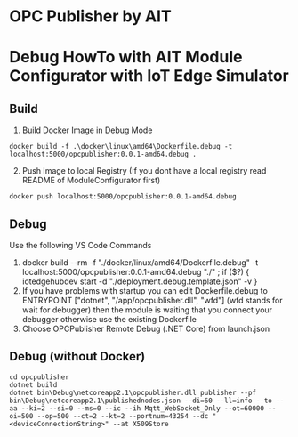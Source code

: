 # OPC Publisher by AIT
# Debug HowTo with AIT Module Configurator with IoT Edge Simulator

## Build
1. Build Docker Image in Debug Mode
```
docker build -f .\docker\linux\amd64\Dockerfile.debug -t localhost:5000/opcpublisher:0.0.1-amd64.debug .
```
2. Push Image to local Registry (If you dont have a local registry read README of ModuleConfigurator first)
```
docker push localhost:5000/opcpublisher:0.0.1-amd64.debug
```

## Debug

Use the following VS Code Commands

1. docker build  --rm -f "./docker/linux/amd64/Dockerfile.debug" -t localhost:5000/opcpublisher:0.0.1-amd64.debug "./" ; if ($?) { iotedgehubdev start -d "./deployment.debug.template.json" -v }
2. If you have problems with startup you can edit Dockerfile.debug to ENTRYPOINT ["dotnet", "/app/opcpublisher.dll", "wfd"] (wfd stands for wait for debugger) then the module is waiting that you connect your debugger otherwise use the existing Dockerfile
2. Choose OPCPublisher Remote Debug (.NET Core) from launch.json

## Debug (without Docker)

```
cd opcpublisher
dotnet build
dotnet bin\Debug\netcoreapp2.1\opcpublisher.dll publisher --pf bin\Debug\netcoreapp2.1\publishednodes.json --di=60 --ll=info --to --aa --ki=2 --si=0 --ms=0 --ic --ih Mqtt_WebSocket_Only --ot=60000 --oi=500 --op=500 --ct=2 --kt=2 --portnum=43254 --dc "<deviceConnectionString>" --at X509Store
```
